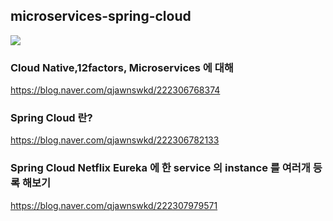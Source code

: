 ## microservices-spring-cloud
<img src="https://user-images.githubusercontent.com/69130921/114441322-34880b80-9c06-11eb-99f3-ba9b1d14805b.png">

### Cloud Native,12factors, Microservices 에 대해
https://blog.naver.com/qjawnswkd/222306768374 <br>

### Spring Cloud 란?
https://blog.naver.com/qjawnswkd/222306782133<br>

### Spring Cloud Netflix Eureka 에 한 service 의 instance 를 여러개 등록 해보기
https://blog.naver.com/qjawnswkd/222307979571<br>


